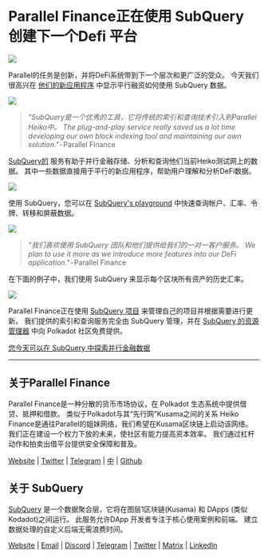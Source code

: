 # Parallel Finance正在使用 SubQuery 创建下一个Defi 平台

![](https://cdn-images-1.medium.com/max/1600/1*WcFjuL_ncmHpgzVhaXDUdg.png)

Parallel的任务是创新，并将DeFi系统带到下一个层次和更广泛的受众。 今天我们很高兴在 [他们的新应用程序](https://testnet.parallel.fi/#/overview) 中显示平行融资如何使用 SubQuery 数据。

![](https://cdn-images-1.medium.com/max/1600/1*5Ru0mv1hq86BuBhGwsmoqQ.png)

> *"SubQuery是一个优秀的工具，它将传统的索引和查询技术引入到Parallel Heiko中。 The plug-and-play service really saved us a lot time developing our own block indexing tool and maintaining our own solution."* - Parallel Finance

[SubQuery的](https://subquery.network/) 服务有助于并行金融存储、分析和查询他们当前Heiko测试网上的数据。 其中一些数据直接用于平行的新应用程序，帮助用户理解和分析DeFi数据。

![](https://miro.medium.com/max/1200/1*Lmk8BvWg2YYTDZggHN82VQ.gif)

使用 SubQuery，您可以在 [SubQuery's playground](https://explorer.subquery.network/subquery/parallel-finance/parallel-finance) 中快速查询帐户、汇率、令牌、转移和屏蔽数据。

![](https://cdn-images-1.medium.com/max/1600/1*FDRgez-G26x1DkWqCkORMQ.png)

> *"我们喜欢使用 SubQuery 团队和他们提供给我们的一对一客户服务。 We plan to use it more as we introduce more features into our DeFi application."* - Parallel Finance

在下面的例子中，我们使用 SubQuery 来显示每个区块所有资产的历史汇率。

![](https://cdn-images-1.medium.com/max/1600/1*yctQKMNqdOnICNblJk9njw.png)

Parallel Finance正在使用 [SubQuery 项目](https://project.subquery.network/) 来管理自己的项目并根据需要进行更新。 我们提供的索引和查询服务完全由 SubQuery 管理，并在 [SubQuery 的资源管理器](https://explorer.subquery.network/) 中向 Polkadot 社区免费提供。

[您今天可以在 SubQuery 中探索并行金融数据](https://explorer.subquery.network/subquery/parallel-finance/parallel-finance)

---

## 关于Parallel Finance

Parallel Finance是一种分散的货币市场协议，在 Polkadot 生态系统中提供借贷、抵押和借款。 类似于Polkadot与其“先行网”Kusama之间的关系 Heiko Finance是通往Parallel的姐妹网络，我们希望在Kusama区块链上启动该网络。 我们正在建设一个权力下放的未来，使社区有能力提高资本效率。 我们通过杠杆动作和拍卖出借平台提供安全保障和普及。

[Website](https://parallel.fi/) | [Twitter](https://twitter.com/ParallelFi) | [Telegram](https://t.me/parallelfi) | [中](https://parallelfinance.medium.com/) | [Github](https://github.com/parallel-finance/parallel-dapp/blob/master/parallel.gif)

## 关于 SubQuery

[SubQuery](https://subquery.network/) 是一个数据聚合层，它将在图层1区块链(Kusama) 和 DApps (类似Kodadot)之间运行。 此服务允许DApp 开发者专注于核心使用案例和前端。 建立数据处理的自定义后端无需浪费时间。

[Website](https://subquery.network/) | [Email](mailto:hello@subquery.network) | [Discord](https://discord.com/invite/78zg8aBSMG) | [Telegram](https://t.me/subquerynetwork) | [Twitter](https://twitter.com/subquerynetwork) | [Matrix](https://matrix.to/#/#subquery:matrix.org) | [LinkedIn](https://www.linkedin.com/company/subquery)
